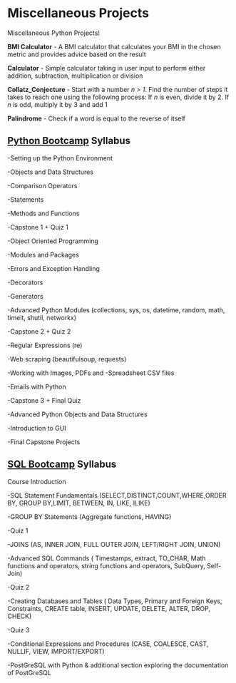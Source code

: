 # Miscellaneous Projects
Miscellaneous Python Projects!

**BMI Calculator** - A BMI calculator that calculates your BMI in the chosen metric and provides advice based on the result

**Calculator** - Simple calculator taking in user input to perform either addition, subtraction, multiplication or division

**Collatz_Conjecture** - Start with a number *n > 1*. Find the number of steps it takes to reach one using the following process:
If *n* is even, divide it by 2. If *n* is odd, multiply it by 3 and add 1

**Palindrome** - Check if a word is equal to the reverse of itself

## [Python Bootcamp](https://www.udemy.com/course/complete-python-bootcamp/) Syllabus

-Setting up the Python Environment

-Objects and Data Structures

-Comparison Operators

-Statements

-Methods and Functions

-Capstone 1 + Quiz 1

-Object Oriented Programming

-Modules and Packages

-Errors and Exception Handling

-Decorators

-Generators

-Advanced Python Modules (collections, sys, os, datetime, random, math, timeit, shutil, networkx)

-Capstone 2 + Quiz 2


-Regular Expressions (re)

-Web scraping (beautifulsoup, requests)

-Working with Images, PDFs and -Spreadsheet CSV files

-Emails with Python

-Capstone 3 + Final Quiz


-Advanced Python Objects and Data Structures

-Introduction to GUI

-Final Capstone Projects


## [SQL Bootcamp](https://www.udemy.com/course/the-complete-sql-bootcamp/) Syllabus

Course Introduction

-SQL Statement Fundamentals (SELECT,DISTINCT,COUNT,WHERE,ORDER BY, GROUP BY,LIMIT, BETWEEN, IN, LIKE, ILIKE)

-GROUP BY Statements (Aggregate functions, HAVING)

-Quiz 1


-JOINS (AS, INNER JOIN, FULL OUTER JOIN, LEFT/RIGHT JOIN, UNION)

-Advanced SQL Commands ( Timestamps, extract, TO_CHAR, Math functions and operators, string functions and operators, SubQuery, Self-Join)

-Quiz 2


-Creating Databases and Tables ( Data Types, Primary and Foreign Keys, Constraints, CREATE table, INSERT, UPDATE, DELETE, ALTER, DROP, CHECK)

-Quiz 3


-Conditional Expressions and Procedures (CASE, COALESCE, CAST, NULLIF, VIEW, IMPORT/EXPORT)

-PostGreSQL with Python & additional section exploring the documentation of PostGreSQL
